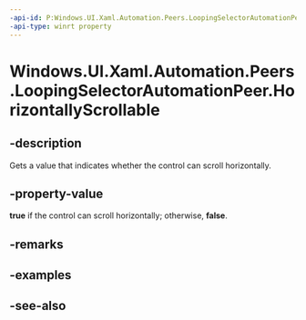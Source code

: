 ```yaml
---
-api-id: P:Windows.UI.Xaml.Automation.Peers.LoopingSelectorAutomationPeer.HorizontallyScrollable
-api-type: winrt property
---
```


<!-- Property syntax
public bool HorizontallyScrollable { get; }
-->

# Windows.UI.Xaml.Automation.Peers.LoopingSelectorAutomationPeer.HorizontallyScrollable

## -description
Gets a value that indicates whether the control can scroll horizontally.



## -property-value
**true** if the control can scroll horizontally; otherwise, **false**.

## -remarks

## -examples

## -see-also
